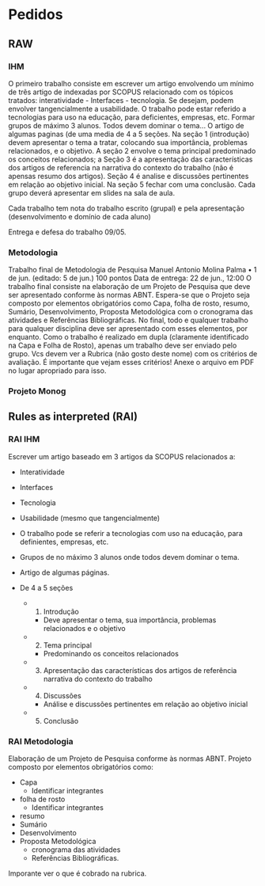 # Pedidos

## RAW

### IHM

O primeiro trabalho consiste em escrever um artigo envolvendo um mínimo de três artigo de indexadas por SCOPUS
relacionado com os tópicos tratados: interatividade - Interfaces - tecnologia. Se desejam, podem envolver tangencialmente
a usabilidade. O trabalho pode estar referido a tecnologias para uso na educação, para deficientes, empresas, etc.
Formar grupos de máximo 3 alunos. Todos devem dominar o tema... O artigo de algumas paginas (de uma media de 4 a 5 seções. Na seção 1 (introdução) devem apresentar o tema a tratar, colocando sua importância, problemas relacionados, e o objetivo. A seção 2 envolve o tema principal predominado os conceitos relacionados; a Seção 3 é a apresentação das características dos artigos de referencia na narrativa do contexto do trabalho (não é apensas resumo dos artigos). Seção 4 é analise e discussões pertinentes em relação ao objetivo inicial. Na seção 5 fechar com uma conclusão.
Cada grupo deverá apresentar em slides na sala de aula.

Cada trabalho tem nota do trabalho escrito (grupal) e pela apresentação (desenvolvimento e domínio de cada aluno)

Entrega e defesa do trabalho 09/05.

### Metodologia

Trabalho final de Metodologia de Pesquisa
Manuel Antonio Molina Palma
•
1 de jun. (editado: 5 de jun.)
100 pontos
Data de entrega: 22 de jun., 12:00
O trabalho final consiste na elaboração de um Projeto de Pesquisa que deve ser apresentado conforme às normas ABNT. Espera-se que o Projeto seja composto por elementos obrigatórios como Capa, folha de rosto, resumo, Sumário, Desenvolvimento, Proposta Metodológica com o cronograma das atividades e Referências Bibliográficas. No final, todo e qualquer trabalho para qualquer disciplina deve ser apresentado com esses elementos, por enquanto.
Como o trabalho é realizado em dupla (claramente identificado na Capa e Folha de Rosto), apenas um trabalho deve ser enviado pelo grupo.
Vcs devem ver a Rubrica (não gosto deste nome) com os critérios de avaliação.  É importante que vejam esses critérios!
Anexe o arquivo em PDF no lugar apropriado para isso.

### Projeto Monog

## Rules as interpreted (RAI)

### RAI IHM

Escrever um artigo baseado em 3 artigos da SCOPUS relacionados a:

- Interatividade
- Interfaces
- Tecnologia
- Usabilidade (mesmo que tangencialmente)

- O trabalho pode se referir a tecnologias com uso na educação, para definientes, empresas, etc.
- Grupos de no máximo 3 alunos onde todos devem dominar o tema.
- Artigo de algumas páginas.
- De 4 a 5 seções
  - 1. Introdução
    - Deve apresentar o tema, sua importância, problemas relacionados e o objetivo
  - 2. Tema principal
    - Predominando os conceitos relacionados
  - 3. Apresentação das características dos artigos de referência narrativa do contexto do trabalho
  - 4. Discussões
    - Análise e discussões pertinentes em relação ao objetivo inicial
  - 5. Conclusão

### RAI Metodologia

Elaboração de um Projeto de Pesquisa conforme às normas ABNT.
Projeto composto por elementos obrigatórios como:

- Capa
  - Identificar integrantes
- folha de rosto
  - Identificar integrantes
- resumo
- Sumário
- Desenvolvimento
- Proposta Metodológica
  - cronograma das atividades
  - Referências Bibliográficas.

Imporante ver o que é cobrado na rubrica.
